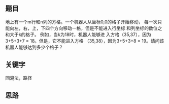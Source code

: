 ## 题目
地上有一个m行和n列的方格。一个机器人从坐标0,0的格子开始移动，
每一次只能向左，右，上，下四个方向移动一格，但是不能进入行坐标
和列坐标的数位之和大于k的格子。 例如，当k为18时，机器人能够进
入方格（35,37），因为3+5+3+7 = 18。但是，它不能进入方格
（35,38），因为3+5+3+8 = 19。请问该机器人能够达到多少个格子？

## 关键字
回溯法，路径

## 思路

